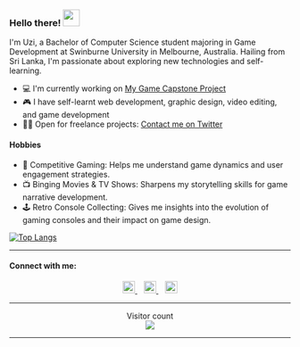 ### Hello there! <img src="https://raw.githubusercontent.com/MartinHeinz/MartinHeinz/master/wave.gif" width="30px">

I'm Uzi, a Bachelor of Computer Science student majoring in Game Development at Swinburne University in Melbourne, Australia. Hailing from Sri Lanka, I'm passionate about exploring new technologies and self-learning.

- 💻 I'm currently working on [My Game Capstone Project](https://github.com/uzmanshafi/GAM30002---SWE40001-GAMES-CAPSTONE-PROJECT) 
- 🎮 I have self-learnt web development, graphic design, video editing, and game development
- 👨‍💻 Open for freelance projects: [Contact me on Twitter](https://twitter.com/UzmanShafi)

#### Hobbies

- 🎯 Competitive Gaming: Helps me understand game dynamics and user engagement strategies.
- 📺 Binging Movies & TV Shows: Sharpens my storytelling skills for game narrative development.
- 🕹 Retro Console Collecting: Gives me insights into the evolution of gaming consoles and their impact on game design.

[![Top Langs](https://github-readme-stats.vercel.app/api/top-langs/?username=uzmanshafi&layout=compact&langs_count=8&theme=dracula)](https://github.com/anuraghazra/github-readme-stats)
<!--START_SECTION:activity-->

<!--END_SECTION:activity-->
---

#### Connect with me:

<p align="center">
  
<a href="https://www.instagram.com/uzim4n/">
  <img alt="Uzman's Instagram" width="22px" src="https://raw.githubusercontent.com/hussainweb/hussainweb/main/icons/instagram.png" />
</a>
&nbsp;&nbsp;
<a href="https://twitter.com/UzmanShafi">
  <img alt="Shafi Uzman | Twitter" width="22px" src="https://raw.githubusercontent.com/peterthehan/peterthehan/master/assets/twitter.svg" />
</a>
&nbsp;&nbsp;
<a href="https://www.linkedin.com/in/shafi-uzman-fassy-949811198/">
  <img alt="Uzman's LinkedIN" width="22px" src="https://raw.githubusercontent.com/peterthehan/peterthehan/master/assets/linkedin.svg" />
</a>
  
</p>

---

<p align="center"> 
  Visitor count<br>
  <img src="https://profile-counter.glitch.me/uzmanshafi/count.svg" />
</p>

---
